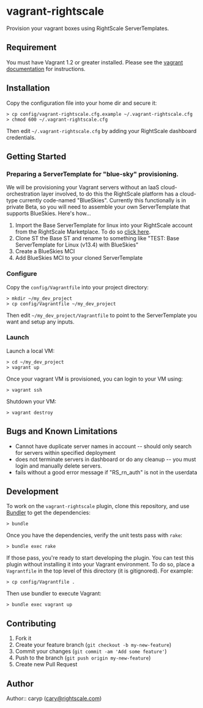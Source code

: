 # vagrant-rightscale

Provision your vagrant boxes using RightScale ServerTemplates.

## Requirement

You must have Vagrant 1.2 or greater installed.  Please see the [vagrant documentation](http://docs.vagrantup.com/v2/) for instructions.

## Installation


Copy the configuration file into your home dir and secure it:

    > cp config/vagrant-rightscale.cfg.example ~/.vagrant-rightscale.cfg
    > chmod 600 ~/.vagrant-rightscale.cfg

Then edit `~/.vagrant-rightscale.cfg` by adding your RightScale dashboard credentials.


## Getting Started

### Preparing a ServerTemplate for "blue-sky" provisioning.

We will be provisioning your Vagrant servers without an IaaS cloud-orchestration layer involved, to do this the RightScale platform has a cloud-type currently code-named "BlueSkies". Currently this functionally is in private Beta, so you will need to assemble your own ServerTemplate that supports BlueSkies.  Here's how...

  1. Import the Base ServerTemplate for linux into your RightScale account from the RightScale Marketplace.  To do so [click here](http://www.rightscale.com/library/server_templates/Base-ServerTemplate-for-Linux-/lineage/8160).
  2. Clone ST the Base ST and rename to something like "TEST: Base ServerTemplate for Linux (v13.4) with BlueSkies"
  3. Create a BlueSkies MCI
  4. Add BlueSkies MCI to your cloned ServerTemplate

### Configure

Copy the `config/Vagrantfile` into your project
directory:

    > mkdir ~/my_dev_project
    > cp config/Vagrantfile ~/my_dev_project

Then edit ```~/my_dev_project/Vagrantfile``` to point to the ServerTemplate you
want and setup any inputs.

### Launch

Launch a local VM:

    > cd ~/my_dev_project
    > vagrant up

Once your vagrant VM is provisioned, you can login to your VM using:

    > vagrant ssh

Shutdown your VM:

    > vagrant destroy

## Bugs and Known Limitations
 * Cannot have duplicate server names in account -- should only search for servers within specified deployment
 * does not terminate servers in dashboard or do any cleanup -- you must login and manually delete servers.
 * fails without a good error message if "RS_rn_auth" is not in the userdata

## Development

To work on the `vagrant-rightscale` plugin, clone this repository, and use
[Bundler](http://gembundler.com) to get the dependencies:

    > bundle

Once you have the dependencies, verify the unit tests pass with `rake`:

    > bundle exec rake

If those pass, you're ready to start developing the plugin. You can test
this plugin without installing it into your Vagrant environment.  To do so, place a
`Vagrantfile` in the top level of this directory (it is gitignored).  For example:

    > cp config/Vagrantfile .

Then use bundler to execute Vagrant:

    > bundle exec vagrant up


## Contributing

1. Fork it
2. Create your feature branch (`git checkout -b my-new-feature`)
3. Commit your changes (`git commit -am 'Add some feature'`)
4. Push to the branch (`git push origin my-new-feature`)
5. Create new Pull Request

## Author

Author:: caryp (<cary@rightscale.com>)
